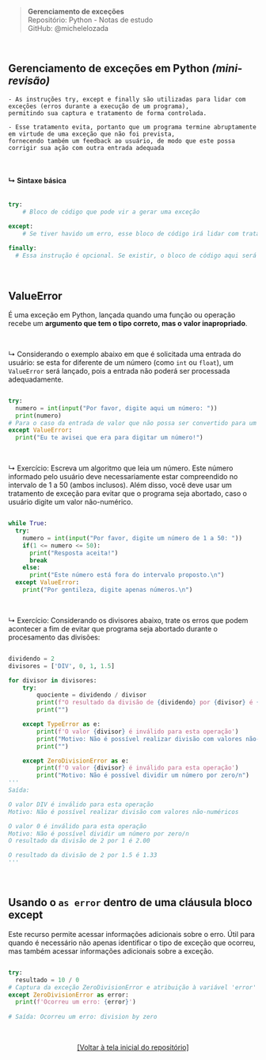 > **Gerenciamento de exceções**  
> Repositório: Python - Notas de estudo     
> GitHub: @michelelozada
&nbsp;
     
&nbsp;  
## Gerenciamento de exceções em Python *(mini-revisão)*
```
- As instruções try, except e finally são utilizadas para lidar com exceções (erros durante a execução de um programa),  
permitindo sua captura e tratamento de forma controlada.

- Esse tratamento evita, portanto que um programa termine abruptamente em virtude de uma exceção que não foi prevista, 
fornecendo também um feedback ao usuário, de modo que este possa corrigir sua ação com outra entrada adequada
```

&nbsp;  

#### ↳ Sintaxe básica
```py

try:
	# Bloco de código que pode vir a gerar uma exceção

except:
	# Se tiver havido um erro, esse bloco de código irá lidar com tratamento da exceção
	
finally:
  # Essa instrução é opcional. Se existir, o bloco de código aqui será executado sempre, indepentemente de ter havido um exceção ou não
```

&nbsp;  

## ValueError		

É uma exceção em Python, lançada quando uma função ou operação recebe um **argumento que tem o tipo correto, mas o valor inapropriado**.

&nbsp;  

↳ Considerando o exemplo abaixo em que é solicitada uma entrada do usuário: se esta for diferente de um número (como `int` ou `float`), um `ValueError` será lançado, pois a entrada não poderá ser processada adequadamente.

```py

try:
  numero = int(input("Por favor, digite aqui um número: "))
  print(numero)
# Para o caso da entrada de valor que não possa ser convertido para um inteiro 
except ValueError:
  print("Eu te avisei que era para digitar um número!")
```

&nbsp;  

↳ Exercício: Escreva um algoritmo que leia um número. Este número informado pelo usuário deve necessariamente estar compreendido no intervalo de 1 a 50 (ambos inclusos). Além disso, você deve usar um tratamento de exceção para evitar que o programa seja abortado, caso o usuário digite um valor não-numérico.  


```py 

while True:
  try:
    numero = int(input("Por favor, digite um número de 1 a 50: "))
    if(1 <= numero <= 50):
      print("Resposta aceita!")
      break
    else:
      print("Este número está fora do intervalo proposto.\n")
  except ValueError:
    print("Por gentileza, digite apenas números.\n")
```

&nbsp;  

↳ Exercício: Considerando os divisores abaixo, trate os erros que podem acontecer a fim de evitar que programa seja abortado
durante o procesamento das divisões:  

```py 

dividendo = 2
divisores = ['DIV', 0, 1, 1.5]

for divisor in divisores:
    try:
        quociente = dividendo / divisor
        print(f"O resultado da divisão de {dividendo} por {divisor} é {quociente:.2f}")
        print("")

    except TypeError as e:
        print(f'O valor {divisor} é inválido para esta operação')
        print("Motivo: Não é possível realizar divisão com valores não-numéricos")
        print("")

    except ZeroDivisionError as e:
        print(f'O valor {divisor} é inválido para esta operação')
        print("Motivo: Não é possível dividir um número por zero/n")
'''
Saída: 

O valor DIV é inválido para esta operação
Motivo: Não é possível realizar divisão com valores não-numéricos

O valor 0 é inválido para esta operação
Motivo: Não é possível dividir um número por zero/n
O resultado da divisão de 2 por 1 é 2.00

O resultado da divisão de 2 por 1.5 é 1.33
'''
```

&nbsp;

## Usando o `as error` dentro de uma cláusula bloco except

Este recurso permite acessar informações adicionais sobre o erro. Útil para quando é necessário não apenas identificar o tipo de exceção que ocorreu, mas também acessar informações adicionais sobre a exceção. 

```py

try:
  resultado = 10 / 0
# Captura da exceção ZeroDivisionError e atribuição à variável 'error'  
except ZeroDivisionError as error:
  print(f'Ocorreu um erro: {error}')
    
# Saída: Ocorreu um erro: division by zero    
```    

&nbsp;

<div align="center">
<a href="https://github.com/michelelozada/Python-Study-Notes">[Voltar à tela inicial do repositório]</a>
</div>